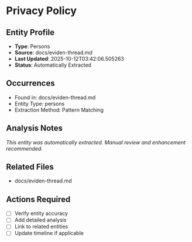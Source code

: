 # Privacy Policy

## Entity Profile
- **Type**: Persons
- **Source**: docs/eviden-thread.md
- **Last Updated**: 2025-10-12T03:42:06.505263
- **Status**: Automatically Extracted

## Occurrences
- Found in: docs/eviden-thread.md
- Entity Type: persons
- Extraction Method: Pattern Matching

## Analysis Notes
*This entity was automatically extracted. Manual review and enhancement recommended.*

## Related Files
- docs/eviden-thread.md

## Actions Required
- [ ] Verify entity accuracy
- [ ] Add detailed analysis
- [ ] Link to related entities
- [ ] Update timeline if applicable
